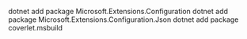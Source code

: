 dotnet add package Microsoft.Extensions.Configuration
dotnet add package Microsoft.Extensions.Configuration.Json
dotnet add package coverlet.msbuild 
